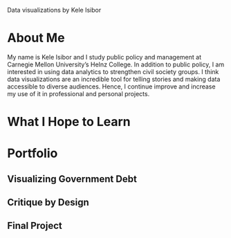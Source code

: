 Data visualizations by Kele Isibor

# About Me
My name is Kele Isibor and I study public policy and management at Carnegie Mellon University’s HeInz College. In addition to public policy, I am interested in using data analytics to strengthen civil society groups. I think data visualizations are an incredible tool for telling stories and making data accessible to diverse audiences. Hence, I continue improve and increase my use of it in professional and personal projects.  

# What I Hope to Learn

# Portfolio 
## Visualizing Government Debt
## Critique by Design
## Final Project
